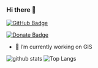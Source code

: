 ### Hi there 👋

<!--
**DomicZhong/DomicZhong** is a ✨ _special_ ✨ repository because its `README.md` (this file) appears on your GitHub profile.

Here are some ideas to get you started:

- 🔭 I’m currently working on ...
- 🌱 I’m currently learning ...
- 👯 I’m looking to collaborate on ...
- 🤔 I’m looking for help with ...
- 💬 Ask me about ...
- 📫 How to reach me: ...
- 😄 Pronouns: ...
- ⚡ Fun fact: ...
-->
[![GitHub Badge](https://img.shields.io/github/followers/DomicZhong?style=social)](https://github.com/DomicZhong?tab=followers)

[![Donate Badge](https://img.shields.io/badge/Donate-Buy%20me%20a%20coffee-yellowgreen.svg)](https://www.buymeacoffee.com/domic)

- 🔭 I’m currently working on GIS


![github stats](https://github-readme-stats.vercel.app/api?username=DomicZhong&show_icons=true)
![Top Langs](https://github-readme-stats.vercel.app/api/top-langs/?username=DomicZhong&langs_count=3&hide=javascript,go,html,css,tex)

